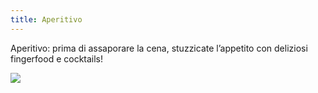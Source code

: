 ```yaml
---
title: Aperitivo
---
```



Aperitivo: prima di assaporare la cena, stuzzicate l’appetito con deliziosi fingerfood e cocktails!

![](/uploads/versions/dsc-0006---x----3872-2592x---.jpg)